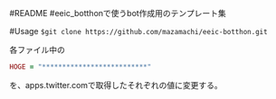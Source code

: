 #README
\#eeic_botthonで使うbot作成用のテンプレート集

#Usage
`$git clone https://github.com/mazamachi/eeic-botthon.git`

各ファイル中の
```Ruby
HOGE = "**************************"
```
を、apps.twitter.comで取得したそれぞれの値に変更する。